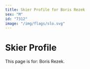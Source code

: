 ```yaml
---
title: Skier Profile for Boris Rezek
sex: "M"
id: "7312"
image: "/img/flags/slo.svg" 
---
```


# Skier Profile

This page is for: Boris Rezek.
    